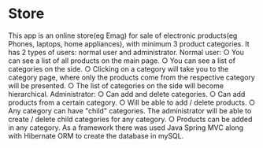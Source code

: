 # Store
This app is an online store(eg Emag) for sale of electronic products(eg Phones, laptops, home appliances), with minimum 3 product categories.
It has 2 types of users: normal user and administrator.
Normal user:
○ You can see a list of all products on the main page.
○ You can see a list of categories on the side.
○ Clicking on a category will take you to the category page, where only the products come from the respective category will be presented.
○ The list of categories on the side will become hierarchical.
Administrator:
○ Can add and delete categories.
○ Can add products from a certain category.
○ Will be able to add / delete products.
○ Any category can have "child" categories. The administrator will be able to create / delete child categories for any category.
○ Products can be added in any category.
As a framework there was used Java Spring MVC along with Hibernate ORM to create the database in mySQL.
